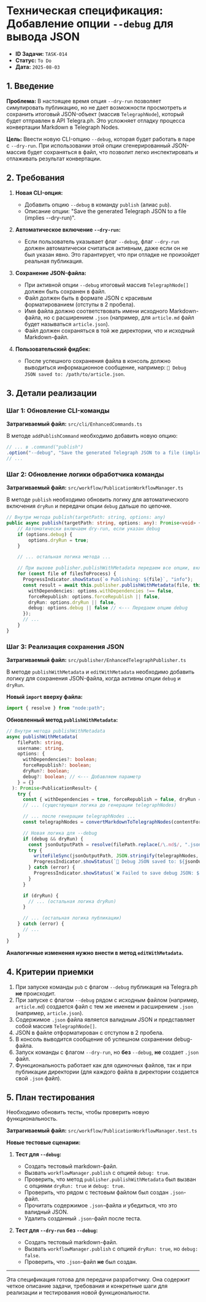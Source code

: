 # Техническая спецификация: Добавление опции `--debug` для вывода JSON

*   **ID Задачи:** `TASK-014`
*   **Статус:** `To Do`
*   **Дата:** `2025-08-03`

## 1. Введение

**Проблема:**
В настоящее время опция `--dry-run` позволяет симулировать публикацию, но не дает возможности просмотреть и сохранить итоговый JSON-объект (массив `TelegraphNode`), который будет отправлен в API Telegra.ph. Это усложняет отладку процесса конвертации Markdown в Telegraph Nodes.

**Цель:**
Ввести новую CLI-опцию `--debug`, которая будет работать в паре с `--dry-run`. При использовании этой опции сгенерированный JSON-массив будет сохраняться в файл, что позволит легко инспектировать и отлаживать результат конвертации.

## 2. Требования

1.  **Новая CLI-опция:**
    *   Добавить опцию `--debug` в команду `publish` (алиас `pub`).
    *   Описание опции: "Save the generated Telegraph JSON to a file (implies --dry-run)".

2.  **Автоматическое включение `--dry-run`:**
    *   Если пользователь указывает флаг `--debug`, флаг `--dry-run` должен автоматически считаться активным, даже если он не был указан явно. Это гарантирует, что при отладке не произойдет реальная публикация.

3.  **Сохранение JSON-файла:**
    *   При активной опции `--debug` итоговый массив `TelegraphNode[]` должен быть сохранен в файл.
    *   Файл должен быть в формате JSON с красивым форматированием (отступы в 2 пробела).
    *   Имя файла должно соответствовать имени исходного Markdown-файла, но с расширением `.json` (например, для `article.md` файл будет называться `article.json`).
    *   Файл должен сохраняться в той же директории, что и исходный Markdown-файл.

4.  **Пользовательский фидбек:**
    *   После успешного сохранения файла в консоль должно выводиться информационное сообщение, например: `💾 Debug JSON saved to: /path/to/article.json`.

## 3. Детали реализации

### Шаг 1: Обновление CLI-команды

**Затрагиваемый файл:** `src/cli/EnhancedCommands.ts`

В методе `addPublishCommand` необходимо добавить новую опцию:

```typescript
// ... в .command("publish")
.option("--debug", "Save the generated Telegraph JSON to a file (implies --dry-run)")
// ...
```

### Шаг 2: Обновление логики обработчика команды

**Затрагиваемый файл:** `src/workflow/PublicationWorkflowManager.ts`

В методе `publish` необходимо обновить логику для автоматического включения `dryRun` и передачи опции `debug` дальше по цепочке.

```typescript
// Внутри метода publish(targetPath: string, options: any)
public async publish(targetPath: string, options: any): Promise<void> {
    // Автоматически включаем dry-run, если указан debug
    if (options.debug) {
        options.dryRun = true;
    }

    // ... остальная логика метода ...

    // При вызове publisher.publishWithMetadata передаем все опции, включая debug
    for (const file of filesToProcess) {
      ProgressIndicator.showStatus(`⚙️ Publishing: ${file}`, "info");
      const result = await this.publisher.publishWithMetadata(file, this.config.defaultUsername, {
        withDependencies: options.withDependencies !== false,
        forceRepublish: options.forceRepublish || false,
        dryRun: options.dryRun || false,
        debug: options.debug || false // <--- Передаем опцию debug
      });
      // ...
    }
}
```

### Шаг 3: Реализация сохранения JSON

**Затрагиваемый файл:** `src/publisher/EnhancedTelegraphPublisher.ts`

В методе `publishWithMetadata` и `editWithMetadata` необходимо добавить логику для сохранения JSON-файла, когда активны опции `debug` и `dryRun`.

**Новый `import` вверху файла:**
```typescript
import { resolve } from "node:path";
```

**Обновленный метод `publishWithMetadata`:**
```typescript
// Внутри метода publishWithMetadata
async publishWithMetadata(
    filePath: string,
    username: string,
    options: {
      withDependencies?: boolean;
      forceRepublish?: boolean;
      dryRun?: boolean;
      debug?: boolean; // <--- Добавляем параметр
    } = {}
  ): Promise<PublicationResult> {
    try {
      const { withDependencies = true, forceRepublish = false, dryRun = false, debug = false } = options;
      // ... (существующая логика до генерации telegraphNodes)

      // ... после генерации telegraphNodes ...
      const telegraphNodes = convertMarkdownToTelegraphNodes(contentForPublication);

      // Новая логика для --debug
      if (debug && dryRun) {
        const jsonOutputPath = resolve(filePath.replace(/\.md$/, ".json"));
        try {
          writeFileSync(jsonOutputPath, JSON.stringify(telegraphNodes, null, 2), 'utf-8');
          ProgressIndicator.showStatus(`💾 Debug JSON saved to: ${jsonOutputPath}`, 'info');
        } catch (error) {
          ProgressIndicator.showStatus(`❌ Failed to save debug JSON: ${error instanceof Error ? error.message : String(error)}`, 'error');
        }
      }

      if (dryRun) {
        // ... (остальная логика dryRun)
      }

      // ... (остальная логика публикации)
    } catch (error) {
      // ...
    }
}
```
**Аналогичные изменения нужно внести в метод `editWithMetadata`.**

## 4. Критерии приемки

1.  При запуске команды `pub` с флагом `--debug` публикация на Telegra.ph **не** происходит.
2.  При запуске с флагом `--debug` рядом с исходным файлом (например, `article.md`) создается файл с тем же именем и расширением `.json` (например, `article.json`).
3.  Содержимое `.json` файла является валидным JSON и представляет собой массив `TelegraphNode[]`.
4.  JSON в файле отформатирован с отступом в 2 пробела.
5.  В консоль выводится сообщение об успешном сохранении debug-файла.
6.  Запуск команды с флагом `--dry-run`, но **без** `--debug`, **не** создает `.json` файл.
7.  Функциональность работает как для одиночных файлов, так и при публикации директории (для каждого файла в директории создается свой `.json` файл).

## 5. План тестирования

Необходимо обновить тесты, чтобы проверить новую функциональность.

**Затрагиваемый файл:** `src/workflow/PublicationWorkflowManager.test.ts`

**Новые тестовые сценарии:**

1.  **Тест для `--debug`:**
    *   Создать тестовый markdown-файл.
    *   Вызвать `workflowManager.publish` с опцией `debug: true`.
    *   Проверить, что метод `publisher.publishWithMetadata` был вызван с опциями `dryRun: true` и `debug: true`.
    *   Проверить, что рядом с тестовым файлом был создан `.json`-файл.
    *   Прочитать содержимое `.json`-файла и убедиться, что это валидный JSON.
    *   Удалить созданный `.json`-файл после теста.

2.  **Тест для `--dry-run` без `--debug`:**
    *   Создать тестовый markdown-файл.
    *   Вызвать `workflowManager.publish` с опцией `dryRun: true`, но `debug: false`.
    *   Проверить, что `.json`-файл **не** был создан.

---

Эта спецификация готова для передачи разработчику. Она содержит четкое описание задачи, требования и конкретные шаги для реализации и тестирования новой функциональности.